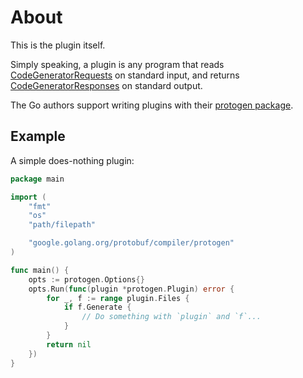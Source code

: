 # About

This is the plugin itself.

Simply speaking, a plugin is any program that reads [CodeGeneratorRequests](https://pkg.go.dev/github.com/golang/protobuf/protoc-gen-go/plugin#CodeGeneratorRequest) on standard input, and returns [CodeGeneratorResponses](https://pkg.go.dev/github.com/golang/protobuf/protoc-gen-go/plugin#CodeGeneratorResponse) on standard output.

The Go authors support writing plugins with their [protogen package](https://pkg.go.dev/google.golang.org/protobuf/compiler/protogen).

## Example

A simple does-nothing plugin:

```go
package main

import (
	"fmt"
	"os"
	"path/filepath"

	"google.golang.org/protobuf/compiler/protogen"
)

func main() {
	opts := protogen.Options{}
	opts.Run(func(plugin *protogen.Plugin) error {
		for _, f := range plugin.Files {
			if f.Generate {
			    // Do something with `plugin` and `f`...
			}
		}
		return nil
	})
}
```
